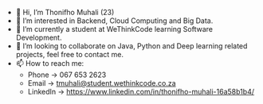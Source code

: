 - 👋 Hi, I’m Thonifho Muhali (23)
- 👀 I’m interested in Backend, Cloud Computing and Big Data.
- 🌱 I’m currently a student at WeThinkCode learning Software Development.
- 💞️ I’m looking to collaborate on Java, Python and Deep learning related projects, feel free to contact me.
- 📫 How to reach me: 
  -   Phone     ->  067 653 2623 
  -   Email     ->  tmuhali@student.wethinkcode.co.za
  -   LinkedIn  ->  https://www.linkedin.com/in/thonifho-muhali-16a58b1b4/

<!---
tony-rsa/tony-rsa is a ✨ special ✨ repository because its `README.md` (this file) appears on your GitHub profile.
You can click the Preview link to take a look at your changes.
--->
